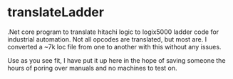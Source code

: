 # translateLadder
.Net core program to translate hitachi logic to logix5000 ladder code for industrial automation.  Not all opcodes are translated, but most are. I converted a ~7k loc file from one to another with this without any issues.  

Use as you see fit, I have put it up here in the hope of saving someone the hours of poring over manuals and no machines to test on.
